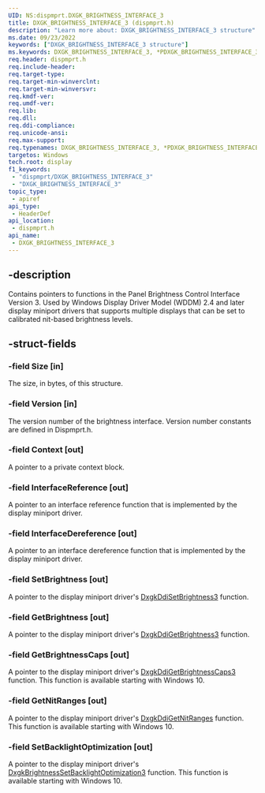 ```yaml
---
UID: NS:dispmprt.DXGK_BRIGHTNESS_INTERFACE_3
title: DXGK_BRIGHTNESS_INTERFACE_3 (dispmprt.h)
description: "Learn more about: DXGK_BRIGHTNESS_INTERFACE_3 structure"
ms.date: 09/23/2022
keywords: ["DXGK_BRIGHTNESS_INTERFACE_3 structure"]
ms.keywords: DXGK_BRIGHTNESS_INTERFACE_3, *PDXGK_BRIGHTNESS_INTERFACE_3, DXGK_BRIGHTNESS_INTERFACE_3,
req.header: dispmprt.h
req.include-header: 
req.target-type: 
req.target-min-winverclnt: 
req.target-min-winversvr: 
req.kmdf-ver: 
req.umdf-ver: 
req.lib: 
req.dll: 
req.ddi-compliance: 
req.unicode-ansi: 
req.max-support: 
req.typenames: DXGK_BRIGHTNESS_INTERFACE_3, *PDXGK_BRIGHTNESS_INTERFACE_3
targetos: Windows
tech.root: display
f1_keywords:
 - "dispmprt/DXGK_BRIGHTNESS_INTERFACE_3"
 - "DXGK_BRIGHTNESS_INTERFACE_3"
topic_type:
 - apiref
api_type:
 - HeaderDef
api_location:
 - dispmprt.h
api_name:
 - DXGK_BRIGHTNESS_INTERFACE_3
---
```


## -description

Contains pointers to functions in the Panel Brightness Control Interface Version 3. Used by Windows Display Driver Model (WDDM) 2.4 and later display miniport drivers that supports multiple displays that can be set to calibrated nit-based brightness levels.

## -struct-fields

### -field Size [in]

The size, in bytes, of this structure.

### -field Version [in]

The version number of the brightness interface. Version number constants are defined in Dispmprt.h.

### -field Context [out]

A pointer to a private context block.

### -field InterfaceReference [out]

A pointer to an interface reference function that is implemented by the display miniport driver.

### -field InterfaceDereference [out]

A pointer to an interface dereference function that is implemented by the display miniport driver.

### -field SetBrightness [out]

A pointer to the display miniport driver's [DxgkDdiSetBrightness3](..\dispmprt\nc-dispmprt-dxgk_brightness_set_3.md) function.

### -field GetBrightness [out]

A pointer to the display miniport driver's [DxgkDdiGetBrightness3](..\dispmprt\nc-dispmprt-dxgk_brightness_get_3.md) function.

### -field GetBrightnessCaps [out]

A pointer to the display miniport driver's [DxgkDdiGetBrightnessCaps3](..\dispmprt\nc-dispmprt-dxgk_brightness_get_caps_3.md) function. This function is available starting with Windows 10.

### -field GetNitRanges [out]

A pointer to the display miniport driver's [DxgkDdiGetNitRanges](..\dispmprt\nc-dispmprt-dxgk_brightness_get_nit_ranges.md) function. This function is available starting with Windows 10.

### -field SetBacklightOptimization [out]

A pointer to the display miniport driver's [DxgkBrightnessSetBacklightOptimization3](..\dispmprt\nc-dispmprt-dxgk_brightness_set_backlight_optimization_3.md) function. This function is available starting with Windows 10.

